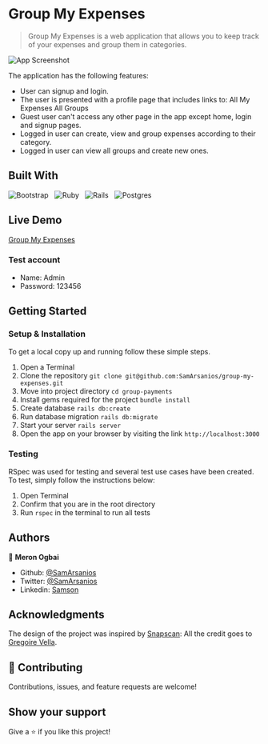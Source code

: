 # Group My Expenses

> Group My Expenses is a web application that allows you to keep track of your expenses and group them in categories.

![App Screenshot](./app_screenshot.jpg)

The application has the following features:

- User can signup and login.
- The user is presented with a profile page that includes links to:
    All My Expenses
    All Groups
- Guest user can't access any other page in the app except home, login and signup pages.
- Logged in user can create, view and group expenses according to their category.
- Logged in user can view all groups and create new ones.

## Built With
![Bootstrap](https://img.shields.io/badge/bootstrap%20-%23563D7C.svg?&style=for-the-badge&logo=bootstrap&logoColor=white)&nbsp;&nbsp;
![Ruby](https://img.shields.io/badge/ruby-%23CC342D.svg?&style=for-the-badge&logo=ruby&logoColor=white)&nbsp;&nbsp;
![Rails](https://img.shields.io/badge/rails%20-%23CC0000.svg?&style=for-the-badge&logo=ruby-on-rails&logoColor=white)&nbsp;&nbsp;
![Postgres](https://img.shields.io/badge/postgres-%23316192.svg?&style=for-the-badge&logo=postgresql&logoColor=white)
&nbsp;&nbsp;

## Live Demo

[Group My Expenses](https://group-payments.herokuapp.com/)

### Test account

- Name: Admin
- Password: 123456

## Getting Started

### Setup & Installation

To get a local copy up and running follow these simple steps.

1. Open a Terminal
2. Clone the repository `git clone git@github.com:SamArsanios/group-my-expenses.git`
3. Move into project directory `cd group-payments`
4. Install gems required for the project `bundle install`
5. Create database `rails db:create`
6. Run database migration `rails db:migrate`
7. Start your server `rails server`
8. Open the app on your browser by visiting the link `http://localhost:3000`

### Testing

RSpec was used for testing and several test use cases have been created. To test, simply follow the instructions below:

1. Open Terminal
2. Confirm that you are in the root directory
3. Run `rspec` in the terminal to run all tests

## Authors

👤 **Meron Ogbai**

- Github: [@SamArsanios](https://github.com/SamArsanios)
- Twitter: [@SamArsanios](https://twitter.com/SamArsanios)
- Linkedin: [Samson](https://linkedin.com/in/samson-kibrom/)

## Acknowledgments

The design of the project was inspired by [Snapscan](https://www.behance.net/gallery/19759151/Snapscan-iOs-design-and-branding): All the credit goes to [Gregoire Vella](https://www.behance.net/gregoirevella).

## 🤝 Contributing

Contributions, issues, and feature requests are welcome!

## Show your support

Give a ⭐️ if you like this project!
